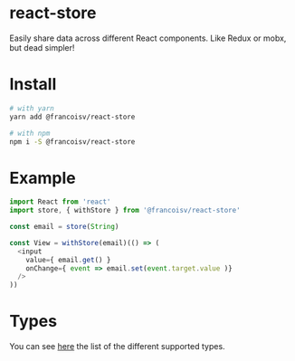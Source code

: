 react-store
===

Easily share data across different React components. Like Redux or mobx, but dead simpler!

# Install

```bash
# with yarn
yarn add @francoisv/react-store

# with npm
npm i -S @francoisv/react-store
```

# Example

```js
import React from 'react'
import store, { withStore } from '@francoisv/react-store'

const email = store(String)

const View = withStore(email)(() => (
  <input
    value={ email.get() }
    onChange={ event => email.set(event.target.value )}
  />
))

```

# Types

You can see [here](https://github.com/co2-git/react-ez-store/tree/master/src) the list of the different supported types.

